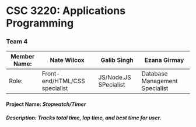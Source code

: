 # **CSC 3220**: Applications Programming
### Team 4
Member Name: | Nate Wilcox | Galib Singh | Ezana Girmay
------------|------------ | ------------- | -------------
Role: | Front-end/HTML/CSS specialist | JS/Node.JS SPecialist | Database Management Specialist

#### __Project Name:__ _Stopwatch/Timer_
##### __Description:__ _Tracks total time, lap time, and best time for user._
